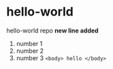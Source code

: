 # hello-world
hello-world repo
	**new line added**
  1. number 1
  2. number 2
  3. number 3
`<body> hello </body>`
